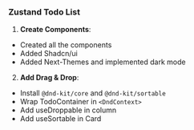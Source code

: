 ### Zustand Todo List

1. **Create Components**:

- Created all the components
- Added Shadcn/ui
- Added Next-Themes and implemented dark mode

2. **Add Drag & Drop**:
- Install `@dnd-kit/core` and `@dnd-kit/sortable`
- Wrap TodoContainer in `<DndContext>`
- Add useDroppable in column
- Add useSortable in Card